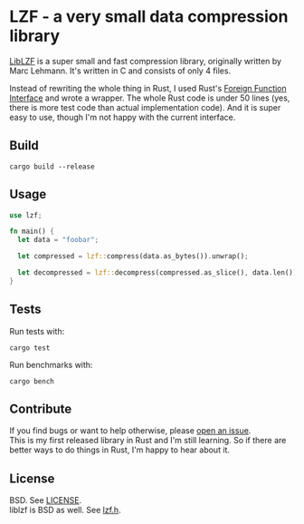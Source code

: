 # LZF - a very small data compression library

[LibLZF]() is a super small and fast compression library, originally written by Marc Lehmann.
It's written in C and consists of only 4 files.

Instead of rewriting the whole thing in Rust, I used Rust's [Foreign Function Interface][ffi] and wrote a wrapper.
The whole Rust code is under 50 lines (yes, there is more test code than actual implementation code).
And it is super easy to use, though I'm not happy with the current interface.


## Build

```
cargo build --release
```

## Usage

```rust
use lzf;

fn main() {
  let data = "foobar";

  let compressed = lzf::compress(data.as_bytes()).unwrap();

  let decompressed = lzf::decompress(compressed.as_slice(), data.len()).unwrap();
}

```

## Tests

Run tests with:

```
cargo test
```

Run benchmarks with:

```
cargo bench
```

## Contribute

If you find bugs or want to help otherwise, please [open an issue](https://github.com/badboy/lzf-rs/issues).  
This is my first released library in Rust and I'm still learning. So if there are better ways to do things in Rust, I'm happy to hear about it.

## License

BSD. See [LICENSE](LICENSE).  
liblzf is BSD as well. See [lzf.h](lzf/lzf.h).

[liblzf]: http://software.schmorp.de/pkg/liblzf.html
[ffi]: http://doc.rust-lang.org/guide-ffi.html
